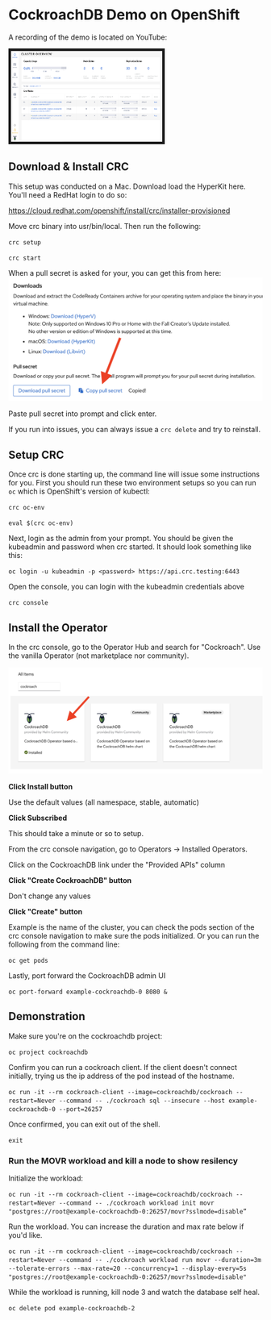 # CockroachDB Demo on OpenShift

A recording of the demo is located on YouTube:

<a href="https://youtu.be/F681Yf8BgKY" target="blank"><img src="AdminUI.png"
alt="Watch the demo" width="300" height="180" border="5" /></a>


## Download & Install CRC

This setup was conducted on a Mac.  Download load the HyperKit here.  You'll need a RedHat login to do so:

https://cloud.redhat.com/openshift/install/crc/installer-provisioned

Move crc binary into usr/bin/local.  Then run the following:

`crc setup`

`crc start`

When a pull secret is asked for your, you can get this from here:
![alt text](CopyPullSecret.png)

Paste pull secret into prompt and click enter.

If you run into issues, you can always issue a `crc delete` and try to reinstall.

## Setup CRC

Once crc is done starting up, the command line will issue some instructions for you.  First you should run these two environment setups so you can run `oc` which is OpenShift's version of kubectl:

`crc oc-env`

`eval $(crc oc-env)`

Next, login as the admin from your prompt.  You should be given the kubeadmin and password when crc started.  It should look something like this:

`oc login -u kubeadmin -p <password> https://api.crc.testing:6443 `

Open the console, you can login with the kubeadmin credentials above

`crc console`

## Install the Operator

In the crc console, go to the Operator Hub and search for "Cockroach".  Use the vanilla Operator (not marketplace nor community).  

![alt text](Operator.png)

**Click Install button**

Use the default values (all namespace, stable, automatic)

**Click Subscribed**

This should take a minute or so to setup.

From the crc console navigation, go to Operators -> Installed Operators.

Click on the CockroachDB link under the "Provided APIs" column

**Click "Create CockroachDB" button**

Don't change any values

**Click "Create" button**

Example is the name of the cluster, you can check the pods section of the crc console navigation to make sure the pods initialized.  Or you can run the following from the command line:

`oc get pods`

Lastly, port forward the CockroachDB admin UI

`oc port-forward example-cockroachdb-0 8080 &`

## Demonstration

Make sure you're on the cockroachdb project:

`oc project cockroachdb`

Confirm you can run a cockroach client.  If the client doesn't connect initially, trying us the ip address of the pod instead of the hostname.

`oc run -it --rm cockroach-client --image=cockroachdb/cockroach --restart=Never --command -- ./cockroach sql --insecure --host example-cockroachdb-0 --port=26257`

Once confirmed, you can exit out of the shell.

`exit`

### Run the MOVR workload and kill a node to show resilency

Initialize the workload:

`oc run -it --rm cockroach-client --image=cockroachdb/cockroach --restart=Never --command -- ./cockroach workload init movr "postgres://root@example-cockroachdb-0:26257/movr?sslmode=disable”`

Run the workload.  You can increase the duration and max rate below if you'd like.

`oc run -it --rm cockroach-client --image=cockroachdb/cockroach --restart=Never --command -- ./cockroach workload run movr --duration=3m --tolerate-errors --max-rate=20 --concurrency=1 --display-every=5s "postgres://root@example-cockroachdb-0:26257/movr?sslmode=disable"`

While the workload is running, kill node 3 and watch the database self heal.

`oc delete pod example-cockroachdb-2`
